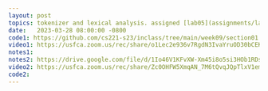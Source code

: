 ```yaml
---
layout: post
topics: tokenizer and lexical analysis. assigned [lab05](assignments/lab05.html)
date:   2023-03-28 08:00:00 -0800
code1: https://github.com/cs221-s23/inclass/tree/main/week09/section01
video1: https://usfca.zoom.us/rec/share/o1Lec2e936v7RgdN3IvaYruOD30bCEK7UpFWvq5tymUOkX8vY-z7fxj2_DTlOpK8.abkDIeiTppDJMmSQ
notes1: 
notes2: https://drive.google.com/file/d/1Io46V1KFvXW-Xm45i8o5si3HOb1RDsHg/view?usp=share_link
video2: https://usfca.zoom.us/rec/share/Zc0OHFW5XmqAN_7M6tQvqJQpTlxV1emPm6xT4tWiCSX2jEqcEhoW5l3gV-26aYAz.YtG7c18svRDTlzLu 
code2:  
---
```

